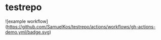 # testrepo

![example workflow]
(https://github.com/SamuelKos/testrepo/actions/workflows/gh-actions-demo.yml/badge.svg)

